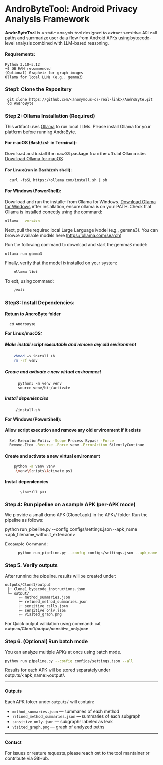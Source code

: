 # AndroByteTool: Android Privacy Analysis Framework

**AndroByteTool** is a static analysis tool designed to extract sensitive API call paths and summarize user data flow from Android APKs using bytecode-level analysis combined with LLM-based reasoning.
#### Requirements:
 ```text
Python 3.10–3.12
~8 GB RAM recommended
(Optional) Graphviz for graph images
Ollama for local LLMs (e.g., gemma3)
 ```
### Step1: Clone the Repository
     git clone https://github.com/<anonymous-or-real-link>/AndroByte.git
     cd AndroByte
### Step 2: Ollama Installation (Required)
This artifact uses [Ollama](https://ollama.com/download) to run local LLMs. Please install Ollama for your platform before running AndroByte.

#### For macOS (Bash/zsh in Terminal):  
Download and install the macOS package from the official Ollama site: [Download Ollama for macOS](https://ollama.com/download)

#### For Linux(run in Bash/zsh shell):
      curl -fsSL https://ollama.com/install.sh | sh
      
#### For Windows (PowerShell):
Download and run the installer from Ollama for Windows. [Download Ollama for Windows](https://ollama.com/download)
After installation, ensure ollama is on your PATH.
Check that Ollama is installed correctly using the command:
```bash
ollama --version
```  
Next, pull the required local Large Language Model (e.g., gemma3).
You can browse available models here:(https://ollama.com/search)

Run the following command to download and start the gemma3 model:
```bash
ollama run gemma3
```
Finally, verify that the model is installed on your system:
```bash
    ollama list
``` 
To exit, using command:
```bash
    /exit
```
### Step3: Install Dependencies:
#### Return to AndroByte folder
      cd AndroByte
**For Linux/macOS:**
  ##### Make install script executable and remove any old environment
  ```bash
      chmod +x install.sh
      rm -rf venv
   ```
  ##### Create and activate a new virtual environment
   
          python3 -m venv venv
          source venv/bin/activate
  
  ##### Install dependencies

        ./install.sh
   

**For Windows (PowerShell):**
#### Allow script execution and remove any old environment if it exists
 ```bash
   Set-ExecutionPolicy -Scope Process Bypass -Force
   Remove-Item -Recurse -Force venv -ErrorAction SilentlyContinue
 ```

####  Create and activate a new virtual environment
  ```bash
      python -m venv venv
      .\venv\Scripts\Activate.ps1
  ```
####  Install dependencies
   
          .\install.ps1
     
### Step 4: Run pipeline on a sample APK (per-APK mode)
We provide a small demo APK (Clone1.apk) in the APKs/ folder.
Run the pipeline as follows:

  python run_pipeline.py  --config configs/settings.json --apk_name <apk_filename_without_extension>
 
Excample Command:
 ```bash
       python run_pipeline.py --config configs/settings.json --apk_name Clone1
 ```
### Step 5. Verify outputs
After running the pipeline, results will be created under:
 ```text
outputs/Clone1/output
  ├─ Clone1_bytecode_instructions.json
  └─ output/
       ├─ method_summaries.json
       ├─ refined_method_summaries.json
       ├─ sensitive_calls.json
       ├─ sensitive_only.json
       ├─ visited_graph.png
  ```    
For Quick output validation using command:
cat outputs/Clone1/output/sensitive_only.json

### Step 6. (Optional) Run batch mode
You can analyze multiple APKs at once using batch mode.
 ```bash
 python run_pipeline.py --config configs/settings.json --all
 ```
Results for each APK will be stored separately under outputs/<apk_name>/output/.

---
#### Outputs
Each APK folder under `outputs/` will contain:

- `method_summaries.json` — summaries of each method 
- `refined_method_summaries.json` — summaries of each subgraph
- `sensitive_only.json` — subgraphs labeled as leak
- `visited_graph.png` — graph of analyzed paths

---


#### Contact
For issues or feature requests, please reach out to the tool maintainer or contribute via GitHub.




